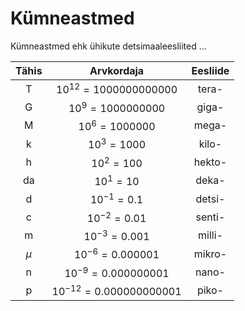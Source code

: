 # Kümneastmed

Kümneastmed ehk ühikute detsimaaleesliited ...

| Tähis |          Arvkordaja           | Eesliide |
| :---: | :---------------------------: | :------: |
|   T   | $10^{12} = 1 000 000 000 000$ |  tera-   |
|   G   |    $10^9 = 1 000 000 000$     |  giga-   |
|   M   |      $10^6 = 1 000 000$       |  mega-   |
|   k   |        $10^3 = 1 000$         |  kilo-   |
|   h   |         $10^2 = 100$          |  hekto-  |
|  da   |          $10^1 = 10$          |  deka-   |
|   d   |        $10^{-1} = 0.1$        |  detsi-  |
|   c   |       $10^{-2} = 0.01$        |  senti-  |
|   m   |       $10^{-3} = 0.001$       |  milli-  |
| $\mu$ |     $10^{-6} = 0.000001$      |  mikro-  |
|   n   |    $10^{-9} = 0.000000001$    |  nano-   |
|   p   |  $10^{-12} = 0.000000000001$  |  piko-   |
